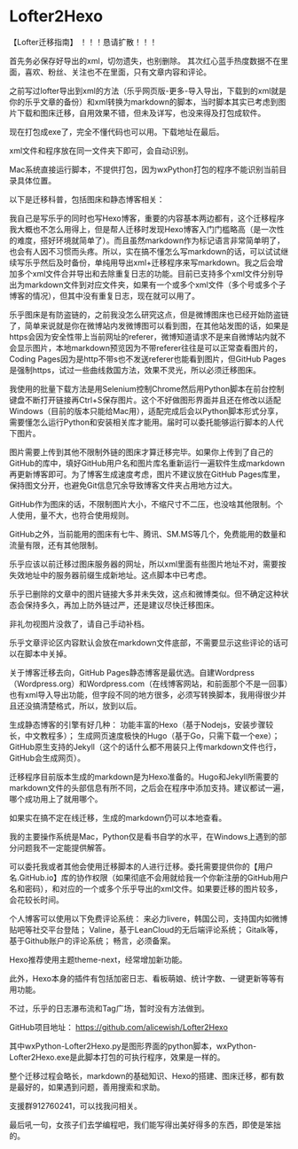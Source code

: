 # Lofter2Hexo

【Lofter迁移指南】
！！！恳请扩散！！！

首先务必保存好导出的xml，切勿遗失，也别删除。
其次红心蓝手热度数据不在里面，喜欢、粉丝、关注也不在里面，只有文章内容和评论。

之前写过lofter导出到xml的方法（乐乎网页版-更多-导入导出，下载到的xml就是你的乐乎文章的备份）和xml转换为markdown的脚本，当时脚本其实已考虑到图片下载和图床迁移，自用效果不错，但未及详写，也没来得及打包成软件。

现在打包成exe了，完全不懂代码也可以用。下载地址在最后。

xml文件和程序放在同一文件夹下即可，会自动识别。

Mac系统直接运行脚本，不提供打包，因为wxPython打包的程序不能识别当前目录具体位置。

以下是迁移科普，包括图床和静态博客相关：

我自己是写乐乎的同时也写Hexo博客，重要的内容基本两边都有，这个迁移程序我大概也不怎么用得上，但是帮人迁移时发现Hexo博客入门门槛略高（是一次性的难度，搭好环境就简单了）。而且虽然markdown作为标记语言非常简单明了，也会有人因不习惯而头疼。所以，实在搞不懂怎么写markdown的话，可以试试继续写乐乎然后及时备份，单纯用导出xml+迁移程序来写markdown。我之后会增加多个xml文件合并导出和去除重复日志的功能。目前已支持多个xml文件分别导出为markdown文件到对应文件夹，如果有一个或多个xml文件（多个号或多个子博客的情况），但其中没有重复日志，现在就可以用了。

乐乎图床是有防盗链的，之前我没怎么研究这点，但是微博图床也已经开始防盗链了，简单来说就是你在微博站内发微博图可以看到图，在其他站发图的话，如果是https会因为安全性带上当前网址的referer，微博知道请求不是来自微博站内就不会显示图片，本地markdown预览因为不带referer往往是可以正常查看图片的，Coding Pages因为是http不带s也不发送referer也能看到图片，但GitHub Pages是强制https，试过一些曲线救国方法，效果不灵光，所以必须迁移图床。

我使用的批量下载方法是用Selenium控制Chrome然后用Python脚本在前台控制键盘不断打开链接再Ctrl+S保存图片。这个不好做图形界面并且还在修改以适配Windows（目前的版本只能给Mac用），适配完成后会以Python脚本形式分享，需要懂怎么运行Python和安装相关库才能用。届时可以委托能够运行脚本的人代下图片。

图片需要上传到其他不限制外链的图床才算迁移完毕。如果你上传到了自己的GitHub的库中，填好GitHub用户名和图片库名重新运行一遍软件生成markdown再更新博客即可。为了博客生成速度考虑，图片不建议放在GitHub Pages库里，保持图文分开，也避免Git信息冗余导致博客文件夹占用地方过大。

GitHub作为图床的话，不限制图片大小，不缩尺寸不二压，也没啥其他限制。个人使用，量不大，也符合使用规则。

GitHub之外，当前能用的图床有七牛、腾讯、SM.MS等几个，免费能用的数量和流量有限，还有其他限制。

乐乎应该以前迁移过图床服务器的网址，所以xml里面有些图片地址不对，需要按失效地址中的服务器前缀生成新地址。这点脚本中已考虑。

乐乎已删除的文章中的图片链接大多并未失效，这点和微博类似。但不确定这种状态会保持多久，再加上防外链过严，还是建议尽快迁移图床。

非礼勿视图片没救了，请自己手动补档。

乐乎文章评论区内容默认会放在markdown文件底部，不需要显示这些评论的话可以在脚本中关掉。

关于博客迁移去向，GitHub Pages静态博客是最优选。自建Wordpress（Wordpress.org）和Wordpress.com（在线博客网站，和前面那个不是一回事）也有xml导入导出功能，但字段不同的地方很多，必须写转换脚本，我用得很少并且还没搞清楚格式，所以，放到以后。

生成静态博客的引擎有好几种：
功能丰富的Hexo（基于Nodejs，安装步骤较长，中文教程多）；
生成网页速度极快的Hugo（基于Go，只需下载一个exe）；
GitHub原生支持的Jekyll（这个的话什么都不用装只上传markdown文件也行，GitHub会生成网页）。

迁移程序目前版本生成的markdown是为Hexo准备的。Hugo和Jekyll所需要的markdown文件的头部信息有所不同，之后会在程序中添加支持。建议都试一遍，哪个成功用上了就用哪个。

如果实在搞不定在线迁移，生成的markdown仍可以本地查看。

我的主要操作系统是Mac，Python仅是看书自学的水平，在Windows上遇到的部分问题我不一定能提供解答。

可以委托我或者其他会使用迁移脚本的人进行迁移。委托需要提供你的【用户名.GitHub.io】库的协作权限（如果彻底不会用就给我一个你新注册的GitHub用户名和密码），和对应的一个或多个乐乎导出的xml文件。如果要迁移的图片较多，会花较长时间。

个人博客可以使用以下免费评论系统：
来必力livere，韩国公司，支持国内如微博贴吧等社交平台登陆；
Valine，基于LeanCloud的无后端评论系统；
Gitalk等，基于Github账户的评论系统；
畅言，必须备案。

Hexo推荐使用主题theme-next，经常增加新功能。

此外，Hexo本身的插件有包括加密日志、看板萌娘、统计字数、一键更新等等有用功能。

不过，乐乎的日志瀑布流和Tag广场，暂时没有方法做到。

GitHub项目地址：
https://github.com/alicewish/Lofter2Hexo

其中wxPython-Lofter2Hexo.py是图形界面的python脚本，wxPython-Lofter2Hexo.exe是此脚本打包的可执行程序，效果是一样的。

整个迁移过程会略长，markdown的基础知识、Hexo的搭建、图床迁移，都有数是最好的，如果遇到问题，善用搜索和求助。

支援群912760241，可以找我问相关。

最后吼一句，女孩子们去学编程吧，我们能写得出美好得多的东西，即使是笨拙的。
